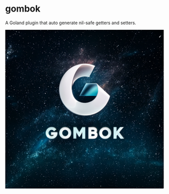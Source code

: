 # gombok
A Goland plugin that auto generate nil-safe getters and setters.

![](src/main/resources/META-INF/pluginIcon.svg)
